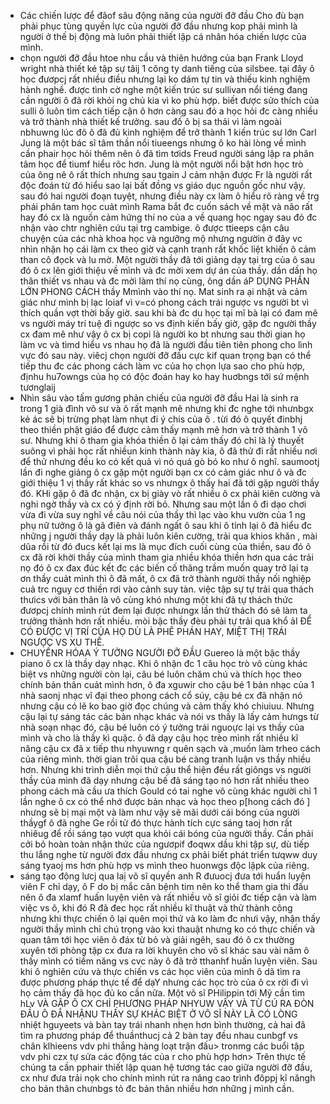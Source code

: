 - Các chiến lược để đâof sâu động năng của người đỡ đầu
Cho đù  bạn phải phục tùng quyền lực của người đỡ đầu nhưng kop phải mình là người ở thế bị động mà luôn phải thiết lập cá nhân hóa chiến lược của mình.
- chọn người đỡ đầu htoe nhu cầu và thiên hướng của bạn
Frank Lloyd wright nhà thiết ké tập sự tâij 1 công ty danh tiếng của silsbee. tại đây ô học đươpcj rất nhiều điều nhưng lại ko dám tự tin và thiếu kinh nghiệm hành nghề. được tình cờ nghe một kiến trúc sư sullivan  nổi tiéng  đang cần người  ô đã rời khỏi ng chủ kia vì ko phù hợp.  biết được sửo thích của sulli ô luôn tìm cách tiếp cận ô hơn càng sau đó a học hỏi đc càng nhiều và trở thành nhà thiết kế trưởng. sau đố ô bị sa thải vì làm ngoài nbhuwng lúc đõ ô đã đủ kinh nghiệm  để trở thành 1 kiến trúc sư lớn
Carl Jung là một bác sĩ tâm thần nổi tiueengs nhưng ô ko hài lòng về mình cần phair học hỏi thêm nên ô đã tìm tơids Freud người sáng lập ra phân tâm học để tiumf hiểu rõc hơn. Jung là một người nổi bật hơn học trò của ông nê ô rất thích nhưng sau tgain J cảm nhận được Fr là người rất độc đoán  từ đó hiểu sao  lại bất đồng vs giáo dục nguồn gốc như vậy. sau đó hai người đoạn tuyệt, nhưng điều này cx làm ô  hiểu rõ ràng về trg phái phân tam học cuảt mình
Rama  bắt đc cuốn sách về mặt và não rất hay đó cx là nguồn cảm hứng thí no của a về quang học ngay sau đó đc nhận vào  chtr nghiên cứu tại trg cambige. ô được ttieeps cận câu chuyện của các nhà khoa học  và ngưỡng mộ nhưng ngườin ở đây vc nhìn nhận họ cái làm cx theo giờ và cạnh tranh rất khốc liệt  khiến ô cảm than cô đọck và lu mờ. Một người thầy đã tới giảng dạy tại trg của ô sau đó ô cx lên giới thiệu về mình và đc mời xem dự án của thầy. dần dần họ thân thiết vs nhau và đc mời làm thí nọ cùng, ông dần áP DỤNG PHẦN LỚN PHONG CÁCH thầy Mmình vào thí nọ.
Mat sinh ra ại nhật và cảm giác như mình bị lạc loiaf vì v=có phong cách trái ngược vs người bt vì thích quần vợt thời bấy giờ. sau khi bà đc du học tại mĩ bà lại có đam mê  vs người máy trí tuệ đi ngược so vs định kiến bấy giờ, gặp đc người thầy cx đam mê như vậy ô cx bị copi là người ko bt nhưng sau thời gian họ làm vc và tìmd hiểu vs nhau họ đã là người đầu tiên tiên phong cho lình vực đó sau này.
viêcj chọn người đỡ đầu cực kif quan trọng bạn có thể tiếp thu đc các phong cách làm vc của họ chọn lựa sao cho phù hợp, địnhu hu7owngs của họ có độc đoán hay ko hay huơbngs tới sứ mệnh tươnglaij
- Nhìn sâu vào tấm gương phản chiếu của người đỡ đầu
Hai là sinh ra trong 1 già đình võ sư và ô rất mạnh mẽ nhưng khi đc nghe tới nhưnbgx kẻ ác sẽ bị trừng phạt làm nhụt đi ý chis của ô . từi đó ô quyết đinbhj theo thiền phật giáo để được cảm thấy mạnh mẽ hơn và trở thành 1 võ sư. Nhưng khi ô tham gia khóa thiền ô lại cảm thấy đó chỉ là lý thuyết suông vì phải học rất nhiềun kinh thành này kia, ô đã thử đi rất nhiều nơi để thử nhưng đều ko có kết quả vì nó quá gò bó ko như ô nghĩ. saumootj lần đi nghe giảng ô cx gặp một người bạn cx có cảm giác như ô và đc giới thiệu 1 vị thầy rất khác so vs nhưngx ô thấy hai đã tới gặp người thầy đó. KHi gặp ô đã đc nhận, cx bị giày vò rất nhiều ô cx phải kiên cường  và nghi ngờ thầy và cx có ý định rời bỏ. Nhưng sau một lần ô đi dạo chơi vừa đi vừa suy nghĩ về câu nói của thầy thì lạc vào khu vườn của 1 ng phụ nữ tưởng ô là gã điên và đánh ngất ô sau khi ô tỉnh lại ô đã hiểu đc những j người thầy dạy là phải luôn kiên cường, trải qua khios khăn , mài dũa rồi từ đó đucs kết lại ms là mục đích cuối cùng  của thiền, sau đó ô cx đã rời khời thầy của mình tham gia nhiều khóa thiền hơn qua các  trải nọ đó ô cx  đax đúc kết đc các biến cố thăng trầm muốn quay trở lại tạ ơn thầy cuảt mình thì ô đã mất, ô cx đã trở thành người thầy nối nghiệp cuả trc nguy cơ thiền rơi vào cảnh suy tàn.
việc tập sự tự trải qua thách thưics với bản thân là vô cùng khó nhưng một khi đã tự thách thức đươpcj chính mình rút đem lại được nhưngx lần thử thách đó sẽ làm ta trưởng thành hơn rất nhiều. mòi bậc thầy đèu phải tự trải qua khổ ảI ĐỂ CÓ ĐƯỢC VỊ TRÍ CỦA HỌ DÙ LÀ PHÊ PHÁN HAY, MIỆT THỊ TRÁI NGƯỢC VS XU THẾ.
- CHUYẾNR HÓAA Ý TƯỞNG NGƯỜI ĐỠ ĐẦU
Guereo là một bậc thầy piano ô cx là thầy dạy nhạc. Khi ô nhận đc 1 câu học trò vô cùng khác biệt vs những người còn lại, câu bé luôn chăm chú và thích học theo chính bản  thân cuảt mình hơn, ô đa xguwir cho cậu bé 1 bản nhạc của 1 nhà saonj nhạc vĩ đại theo phong cách cổ súy, cậu bé cx đã nhận nó nhưng cậu có lẽ ko bao giờ đọc chúng và cảm thấy khó chiuiuu. Nhưng cậu lại tự sáng tác các bản nhạc khác và nói vs thầy là lấy cảm hưngs từ nhà soạn nhạc đó, cậu bé luôn có ý tưởng trái nguoực lại vs thầy của mình và cho là thầy kì quặc. ô đã dạy cậu học trèo mình rất nhiều kĩ năng cậu cx  đã x tiếp thu nhyuwng r quên sạch và ,muốn làm trheo cách của riêng mình.  thời gian trôi qua cậu bé càng tranh luận vs thầy nhiều hơn. Nhưng khi trình diễn mọi thứ cậu thể hiện đều rất giôngs vs người thầy của mình đã dạy nhưng cậu bế đã sáng tạo nó hơn rất nhiều theo phong cách mà cầu ưa thích Gould có tai nghe vô cùng khác người chỉ 1 lần nghe ô cx có thể nhớ  được bản nhạc và học theo p[hong cách đó ] nhưng sẽ bị mại một và làm như vậy sẽ mãi dưới cái bóng của người thầygf ô đã nghe Ge rồi từ đó thực hành tích cực sáng taoj hơn rất nhiêug  để rồi sáng tạo vượt qua khỏi cái bóng của người thầy. Cần phải cởi bỏ hoàn toàn nhận thức của ngươpif đoqwx dầu khi tập sự, dù tiếp thu lắng nghe từ người đơx đầu nhưng cx phải biết phát triển tưqww duy sáng tyaoj ms hơn phù hợp vs mình theo huonwgs độc lậpk  của riêng.
- sáng tạo động lưcj qua laị
võ sĩ quyền anh R đưuocj đưa tới huẩn luyện viên F chỉ dạy, ô F  do bị mắc căn bệnh tim nên ko thể tham gia thi đấu nên ô đa xlamf huấn luyện viên và rất nhiều võ sĩ giỏi đc tiếp cận và làm việc vs ô, khi đó R đã đec học rất nhiều kĩ thuật và thử thành công nhưng khi thực chiến ô lại quên mọi thứ và ko làm đc nhưi vậy, nhận thấy người thầy mình chỉ chú trọng vào kxi thauật nhưng ko có thực chiến và quan tâm tới học viên ô đáx từ bỏ và giải ngêh, sau đó ô cx thường xuyên tới phòng tập cx đưa ra lời khuyên cho võ sĩ khác  sau vài năm ô thấy mình có tiềm năng vs cvc này ô đã trở tthanhf huấn luyện viên. Sau khi ô nghiên cứu và thực chiến vs các học viên của mình ô dã tìm ra được phương pháp thực tế để dạY nhưng các học trò của ô cx rời đi vì họ cảm thấy đã học đủ ko cần nữa. Một võ sĩ PHilippin tới Mỹ cần tìm hLv VÀ GẶP Ô CX CHỈ PHƯƠNG PHÁP NHYUW VẬY VÀ TỪ CÚ RA ĐÒN ĐẦU Ô ĐÃ NHẬNU THẤY SỰ KHÁC BIỆT Ở VÕ SĨ NÀY LÀ CÓ LÒNG  nhiệt hguyeets và bàn tay trái nhanh nhẹn hơn bình thường, cả hai đã tìm ra phương pháp để thuầnthucj cả 2 bàn tay đều nhau cunbgf vs chân klhieens vdv phi thắng hàng loạt trận đấu> tronmg  các buổi tập vdv phi czx tự sửa các động tác của r cho phù hợp hơn> Trên thực tế chúng ta cần pphair thiết lập quan hệ tương tác cao giữa người đỡ đầu, cx như đưa trải nọk cho chính mình rút ra nâng cao trình đôppj kĩ năngh  cho bản thân chưnbgs tỏ đc bản thân nhiều hơn những j mình cần.